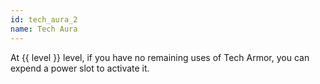 ```yaml
---
id: tech_aura_2
name: Tech Aura
---
```

At {{ level }} level, if you have no remaining uses of Tech Armor, you can expend a power slot to activate it.

